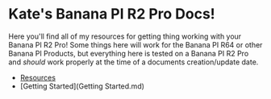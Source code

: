 # Kate's Banana PI R2 Pro Docs!
Here you'll find all of my resources for getting thing working with your Banana PI R2 Pro! Some things here will work for the Banana PI R64 or other Banana PI Products, but everything here is tested on a Banana PI R2 Pro and *should* work properly at the time of a documents creation/update date.

- [Resources](Resources.md)
- [Getting Started](Getting Started.md)